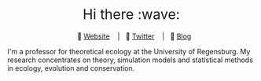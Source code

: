 <h1 style="font-weight:normal" align="center">
  &nbsp;Hi there :wave:&nbsp;
</h1>

<div align="center">

&nbsp;&nbsp;&nbsp;:link: [Website][Website] &nbsp;&nbsp;&nbsp;|&nbsp;&nbsp;&nbsp;:speech_balloon: [Twitter][Twitter] &nbsp;&nbsp;&nbsp;|&nbsp;&nbsp;&nbsp;:art: [Blog][Blog]

</div>

<!--
Quick Link
-->

[Twitter]:https://twitter.com/florianhartig
[Website]:https://www.uni-regensburg.de/biologie-vorklinische-medizin/theoretische-oekologie/mitarbeiter/hartig/
[Blog]:https://theoreticalecology.wordpress.com/

I'm a professor for theoretical ecology at the University of Regensburg. My research concentrates on theory, simulation models and statistical methods in ecology, evolution and conservation.
